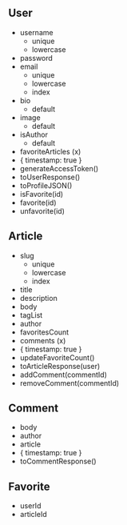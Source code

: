 ## User

- username
  - unique
  - lowercase
- password
- email
  - unique
  - lowercase
  - index
- bio
  - default
- image
  - default
- isAuthor
  - default
- favoriteArticles (x)
- { timestamp: true }
- generateAccessToken()
- toUserResponse()
- toProfileJSON()
- isFavorite(id)
- favorite(id)
- unfavorite(id)

## Article

- slug
  - unique
  - lowercase
  - index
- title
- description
- body
- tagList
- author
- favoritesCount
- comments (x)
- { timestamp: true }
- updateFavoriteCount()
- toArticleResponse(user)
- addComment(commentId)
- removeComment(commentId)

## Comment

- body
- author
- article
- { timestamp: true }
- toCommentResponse()

## Favorite

- userId
- articleId
